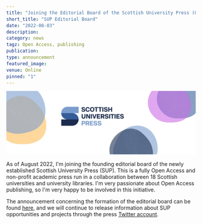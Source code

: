 ```yaml
---
title: "Joining the Editorial Board of the Scottish University Press (Open Access)"
short_title: "SUP Editorial Board"
date: "2022-08-03"
description:
category: news
tagz: Open Access, publishing
publication:
type: announcement
featured_image:
venue: Online
pinned: "1"
---
```


![](/images/content/SUP.jpg)

As of August 2022, I'm joining the founding editorial board of the newly established Scottish University Press (SUP). This is a fully Open Access and non-profit academic press run in a collaboration between 18 Scottish universities and university libraries. I'm very passionate about Open Access publishing, so I'm very happy to be involved in this initiative.

The announcement concerning the formation of the editorial board can be found [here](https://www.scurl.ac.uk/sup-editorial-board), and we will continue to release information about SUP opportunities and projects through the press [Twitter account](https://twitter.com/ScotUniPress).

